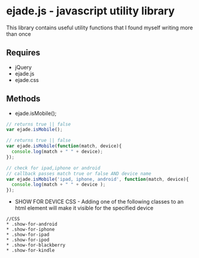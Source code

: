 # ejade.js - javascript utility library

This library contains useful utility functions that I found myself writing more than once

## Requires 
* jQuery
* ejade.js 
* ejade.css

## Methods

* ejade.isMobile();

```javascript
// returns true || false
var ejade.isMobile(); 
```

```javascript
// returns true || false
var ejade.isMobile(function(match, device){
  console.log(match + " " + device);
}); 
```

```javascript
// check for ipad,iphone or android
// callback passes match true or false AND device name
var ejade.isMobile('ipad, iphone, android', function(match, device){
  console.log(match + " " + device );
}); 
```

* SHOW FOR DEVICE CSS - Adding one of the following classes to an html element will make it visible for the specified device

```
//CSS
* .show-for-android
* .show-for-iphone
* .show-for-ipad
* .show-for-ipod
* .show-for-blackberry
* .show-for-kindle
```